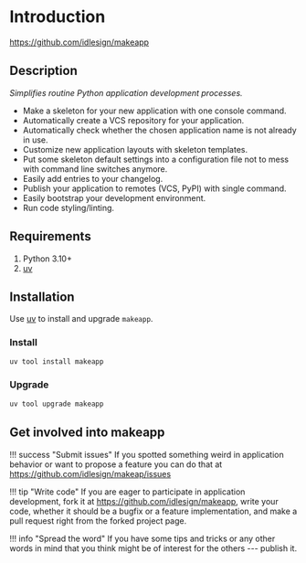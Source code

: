 # Introduction

<https://github.com/idlesign/makeapp>

## Description

*Simplifies routine Python application development processes.*

* Make a skeleton for your new application with one console command.
* Automatically create a VCS repository for your application.
* Automatically check whether the chosen application name is not already in use.
* Customize new application layouts with skeleton templates.
* Put some skeleton default settings into a configuration file not to mess with command line switches anymore.
* Easily add entries to your changelog.
* Publish your application to remotes (VCS, PyPI) with single command.
* Easily bootstrap your development environment.
* Run code styling/linting.


## Requirements

1. Python 3.10+
2. [uv](https://docs.astral.sh/uv/getting-started/installation/)


## Installation

Use [uv](https://docs.astral.sh/uv/getting-started/installation/) to install and upgrade `makeapp`.

### Install

```bash
uv tool install makeapp
```

### Upgrade

```bash
uv tool upgrade makeapp
```

## Get involved into makeapp

!!! success "Submit issues"
    If you spotted something weird in application behavior or want to propose a feature you can do 
    that at <https://github.com/idlesign/makeap/issues>

!!! tip "Write code"
    If you are eager to participate in application development, 
    fork it at <https://github.com/idlesign/makeapp>, write 
    your code, whether it should be a bugfix or a feature implementation,
    and make a pull request right from the forked project page.

!!! info "Spread the word"
    If you have some tips and tricks or any other words in mind that 
    you think might be of interest for the others --- publish it.
